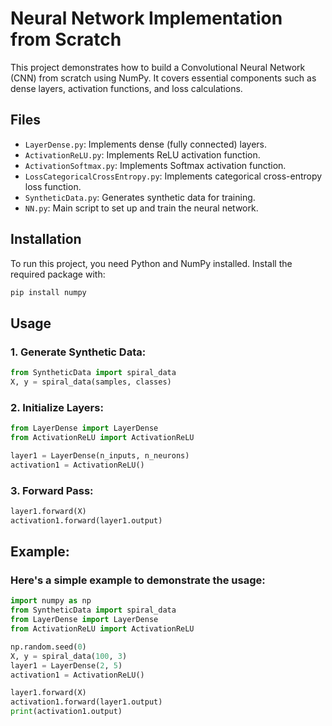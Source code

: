 # Neural Network Implementation from Scratch

This project demonstrates how to build a Convolutional Neural Network (CNN) from scratch using NumPy. It covers essential components such as dense layers, activation functions, and loss calculations.

## Files
- `LayerDense.py`: Implements dense (fully connected) layers.
- `ActivationReLU.py`: Implements ReLU activation function.
- `ActivationSoftmax.py`: Implements Softmax activation function.
- `LossCategoricalCrossEntropy.py`: Implements categorical cross-entropy loss function.
- `SyntheticData.py`: Generates synthetic data for training.
- `NN.py`: Main script to set up and train the neural network.

## Installation
To run this project, you need Python and NumPy installed. Install the required package with:
```bash
pip install numpy
```


## Usage
### 1. Generate Synthetic Data:
```python
from SyntheticData import spiral_data
X, y = spiral_data(samples, classes)
```
### 2. Initialize Layers:
```python
from LayerDense import LayerDense
from ActivationReLU import ActivationReLU

layer1 = LayerDense(n_inputs, n_neurons)
activation1 = ActivationReLU()
```
### 3. Forward Pass:
```python
layer1.forward(X)
activation1.forward(layer1.output)

```
## Example: 
### Here's a simple example to demonstrate the usage:
```python
import numpy as np
from SyntheticData import spiral_data
from LayerDense import LayerDense
from ActivationReLU import ActivationReLU

np.random.seed(0)
X, y = spiral_data(100, 3)
layer1 = LayerDense(2, 5)
activation1 = ActivationReLU()

layer1.forward(X)
activation1.forward(layer1.output)
print(activation1.output)

```
